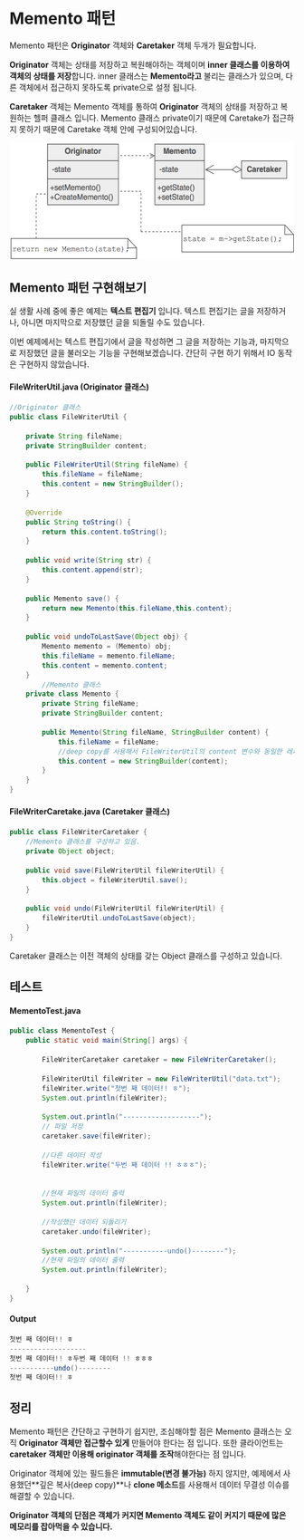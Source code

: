 # Memento 패턴

Memento 패턴은 **Originator** 객체와 **Caretaker** 객체 두개가 필요합니다.

**Originator** 객체는 상태를 저장하고 복원해야하는 객체이며 **inner 클래스를 이용하여 객체의 상태를 저장**합니다. inner 클래스는 **Memento라고** 불리는 클래스가 있으며, 다른 객체에서 접근하지 못하도록 private으로 설정 됩니다.

**Caretaker** 객체는 Memento 객체를 통하여 **Originator** 객체의 상태를 저장하고 복원하는 헬퍼 클래스 입니다. Memento 클래스 private이기 때문에 Caretake가 접근하지 못하기 때문에 Caretake 객체 안에 구성되어있습니다.

![](https://github.com/DaeAkin/java-design-pattern/blob/master/docs/mementoStructure.png?raw=true)



## Memento 패턴 구현해보기

실 생활 사례 중에 좋은 예제는 **텍스트 편집기** 입니다. 텍스트 편집기는 글을 저장하거나, 아니면 마지막으로 저장했던 글을 되돌릴 수도 있습니다.

이번 예제에서는 텍스트 편집기에서 글을 작성하면 그 글을 저장하는 기능과, 마지막으로 저장했던 글을 불러오는 기능을 구현해보겠습니다.  간단히 구현 하기 위해서 IO 동작은 구현하지 않았습니다.

#### FileWriterUtil.java (Originator 클래스)

```java
//Originator 클래스
public class FileWriterUtil {

    private String fileName;
    private StringBuilder content;

    public FileWriterUtil(String fileName) {
        this.fileName = fileName;
        this.content = new StringBuilder();
    }

    @Override
    public String toString() {
        return this.content.toString();
    }

    public void write(String str) {
        this.content.append(str);
    }

    public Memento save() {
        return new Memento(this.fileName,this.content);
    }

    public void undoToLastSave(Object obj) {
        Memento memento = (Memento) obj;
        this.fileName = memento.fileName;
        this.content = memento.content;
    }
		//Memento 클래스
    private class Memento {
        private String fileName;
        private StringBuilder content;

        public Memento(String fileName, StringBuilder content) {
            this.fileName = fileName;
            //deep copy를 사용해서 FileWriterUtil의 content 변수와 동일한 레퍼런스를 갖지 않도록 함.
            this.content = new StringBuilder(content);
        }
    }
}
```



#### FileWriterCaretake.java (Caretaker 클래스)

```java
public class FileWriterCaretaker {
    //Memento 클래스를 구성하고 있음.
    private Object object;

    public void save(FileWriterUtil fileWriterUtil) {
        this.object = fileWriterUtil.save();
    }

    public void undo(FileWriterUtil fileWriterUtil) {
        fileWriterUtil.undoToLastSave(object);
    }
}
```

Caretaker 클래스는 이전 객체의 상태를 갖는 Object 클래스를 구성하고 있습니다. 



## 테스트

#### MementoTest.java

```java
public class MementoTest {
    public static void main(String[] args) {

        FileWriterCaretaker caretaker = new FileWriterCaretaker();

        FileWriterUtil fileWriter = new FileWriterUtil("data.txt");
        fileWriter.write("첫번 째 데이터!! ㅎ");
        System.out.println(fileWriter);

        System.out.println("-------------------");
        // 파일 저장
        caretaker.save(fileWriter);

        //다른 데이터 작성
        fileWriter.write("두번 째 데이터 !! ㅎㅎㅎ");


        //현재 파일의 데이터 출력
        System.out.println(fileWriter);

        //작성했던 데이터 되돌리기
        caretaker.undo(fileWriter);

        System.out.println("-----------undo()--------");
        //현재 파일의 데이터 출력
        System.out.println(fileWriter);

    }
}
```



#### Output

```java
첫번 째 데이터!! ㅎ
-------------------
첫번 째 데이터!! ㅎ두번 째 데이터 !! ㅎㅎㅎ
-----------undo()--------
첫번 째 데이터!! ㅎ
```



## 정리

Memento 패턴은 간단하고 구현하기 쉽지만, 조심해야할 점은 Memento 클래스는 오직 **Originator 객체만 접근할수 있게** 만들어야 한다는 점 입니다. 또한 클라이언트는 **caretaker 객체만 이용해 originator 객체를 조작**해야한다는 점 입니다. 

Originator 객체에 있는 필드들은 **immutable(변경 불가능)** 하지 않지만, 예제에서 사용했던**깊은 복사(deep copy)**나 **clone 메소드**를 사용해서 데이터 무결성 이슈를 해결할 수 있습니다. 

**Originator 객체의 단점은 객체가 커지면 Memento 객체도 같이 커지기 때문에 많은 메모리를 잡아먹을 수 있습니다.**